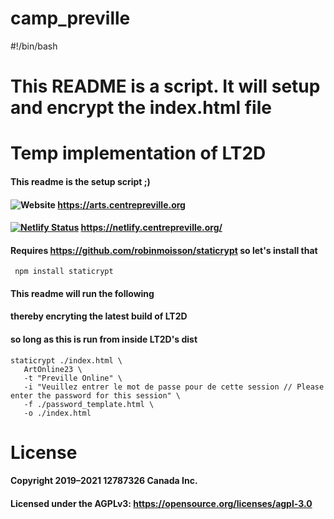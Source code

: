 # camp_preville

#!/bin/bash

# This README is a script. It will setup and encrypt the index.html file

# Temp implementation of LT2D

#### This readme is the setup script ;)
#### ![Website](https://img.shields.io/website?label=Pr%C3%A9ville&up_message=online&url=https%3A%2F%2Farts.centrepreville.org%2F) https://arts.centrepreville.org 
#### [![Netlify Status](https://api.netlify.com/api/v1/badges/e75ec369-ba7d-4e12-a04a-8e370e3f91c0/deploy-status)](https://app.netlify.com/sites/sharp-wright-a04f34/deploys) https://netlify.centrepreville.org/


#### Requires https://github.com/robinmoisson/staticrypt so let's install that
     
     npm install staticrypt

#### This readme will run the following

#### thereby encryting the latest build of LT2D 
#### so long as this is run from inside LT2D's dist



    staticrypt ./index.html \
       ArtOnline23 \
       -t "Preville Online" \
       -i "Veuillez entrer le mot de passe pour de cette session // Please enter the password for this session" \
       -f ./password_template.html \
       -o ./index.html

# License
#### Copyright 2019–2021 12787326 Canada Inc.
#### Licensed under the AGPLv3: https://opensource.org/licenses/agpl-3.0

